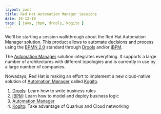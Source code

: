 ```yaml
---
layout: post
title: Red Hat Automation Manager Sessions
date: 19-12-19
tags: [ java, jbpm, drools, kogito ]
---
```


We'll be starting a session walkthrough about the Red Hat Automation Manager solution. This product allows to automate decisions and process using the [BPMN 2.0](https://www.omg.org/spec/BPMN/2.0/) standard through [Drools](https://sgitario.github.io/drools-introduction/) and/or [jBPM](https://sgitario.github.io/jbpm-introduction/). 

The [Automation Manager](https://sgitario.github.io/red-hat-automation-manager/) solution integrates everything. It supports a large number of architectures with different topologies and is currently in use by a large number of companies. 

Nowadays, Red Hat is making an effort to implement a new cloud-native solution of [Automation Manager](https://sgitario.github.io/automation-manager/) called [Kogito](https://sgitario.github.io/kogito-introduction/). 

1. [Drools](https://sgitario.github.io/drools-introduction/): Learn how to write business rules 
2. [jBPM](https://sgitario.github.io/jbpm-introduction/): Learn how to model and deploy business logic
3. [Automation Manager](https://sgitario.github.io/red-hat-automation-manager/)
4. [Kogito](https://sgitario.github.io/kogito-introduction/): Take advantage of Quarkus and Cloud networking